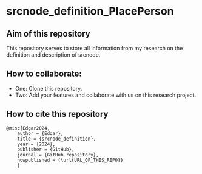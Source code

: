 # srcnode_definition_PlacePerson

## Aim of this repository
This repository serves to store all information from my research on the definition and description of srcnode.

## How to collaborate:

- One: Clone this repository.
- Two: Add your features and collaborate with us on this research project.

## How to cite this repository

	@misc{Edgar2024,
  		author = {Edgar},
  		title = {srcnode_definition},
  		year = {2024},
  		publisher = {GitHub},
  		journal = {GitHub repository},
  		howpublished = {\url{URL_OF_THIS_REPO}}
		}
